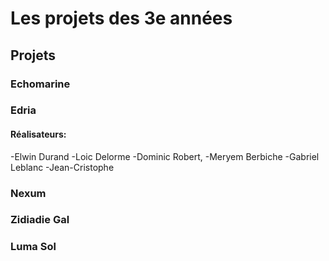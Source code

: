 # Les projets des 3e années

## Projets

### Echomarine

### Edria
#### Réalisateurs:
-Elwin Durand
-Loic Delorme
-Dominic Robert,
-Meryem Berbiche
-Gabriel Leblanc
-Jean-Cristophe

### Nexum

### Zidiadie Gal

### Luma Sol
